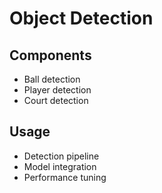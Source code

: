 # Object Detection

## Components
- Ball detection
- Player detection
- Court detection

## Usage
- Detection pipeline
- Model integration
- Performance tuning
